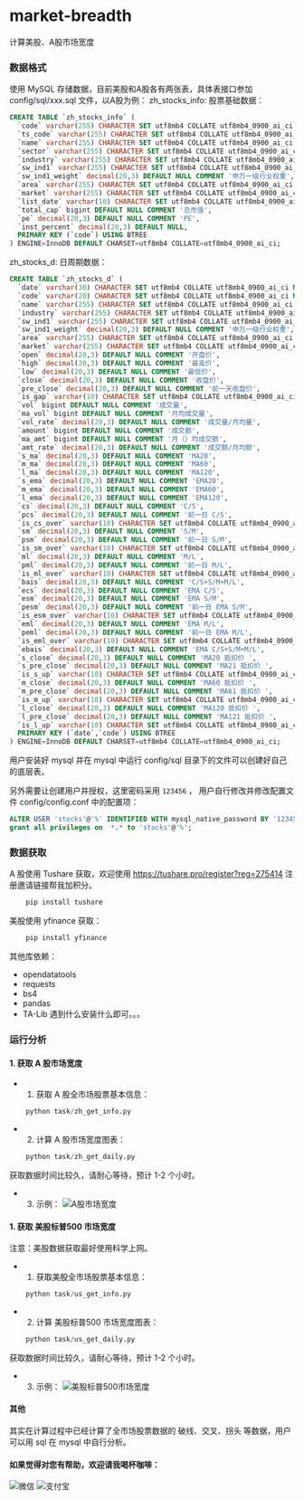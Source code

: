 # market-breadth

计算美股、A股市场宽度

### 数据格式
使用 MySQL 存储数据，目前美股和A股各有两张表，具体表接口参加 config/sql/xxx.sql 文件，以A股为例：
zh_stocks_info: 股票基础数据：
```SQL
CREATE TABLE `zh_stocks_info` (
  `code` varchar(255) CHARACTER SET utf8mb4 COLLATE utf8mb4_0900_ai_ci NOT NULL COMMENT '代码',
  `ts_code` varchar(255) CHARACTER SET utf8mb4 COLLATE utf8mb4_0900_ai_ci DEFAULT NULL COMMENT 'tushare 股票代码',
  `name` varchar(255) CHARACTER SET utf8mb4 COLLATE utf8mb4_0900_ai_ci DEFAULT NULL COMMENT '股票名称',
  `sector` varchar(255) CHARACTER SET utf8mb4 COLLATE utf8mb4_0900_ai_ci DEFAULT NULL COMMENT '所在板块',
  `industry` varchar(255) CHARACTER SET utf8mb4 COLLATE utf8mb4_0900_ai_ci DEFAULT NULL COMMENT '所在行业',
  `sw_ind1` varchar(255) CHARACTER SET utf8mb4 COLLATE utf8mb4_0900_ai_ci DEFAULT NULL COMMENT '申万一级行业',
  `sw_ind1_weight` decimal(20,3) DEFAULT NULL COMMENT '申万一级行业权重',
  `area` varchar(255) CHARACTER SET utf8mb4 COLLATE utf8mb4_0900_ai_ci DEFAULT NULL COMMENT '地区',
  `market` varchar(255) CHARACTER SET utf8mb4 COLLATE utf8mb4_0900_ai_ci DEFAULT NULL COMMENT '市场',
  `list_date` varchar(10) CHARACTER SET utf8mb4 COLLATE utf8mb4_0900_ai_ci DEFAULT NULL COMMENT '上市时间',
  `total_cap` bigint DEFAULT NULL COMMENT '总市值',
  `pe` decimal(20,3) DEFAULT NULL COMMENT 'PE',
  `inst_percent` decimal(20,3) DEFAULT NULL,
  PRIMARY KEY (`code`) USING BTREE
) ENGINE=InnoDB DEFAULT CHARSET=utf8mb4 COLLATE=utf8mb4_0900_ai_ci;
```
zh_stocks_d: 日周期数据：
```SQL 
CREATE TABLE `zh_stocks_d` (
  `date` varchar(30) CHARACTER SET utf8mb4 COLLATE utf8mb4_0900_ai_ci NOT NULL COMMENT '日期',
  `code` varchar(20) CHARACTER SET utf8mb4 COLLATE utf8mb4_0900_ai_ci NOT NULL COMMENT '代码',
  `name` varchar(255) CHARACTER SET utf8mb4 COLLATE utf8mb4_0900_ai_ci DEFAULT NULL COMMENT '名称',
  `industry` varchar(255) CHARACTER SET utf8mb4 COLLATE utf8mb4_0900_ai_ci DEFAULT NULL COMMENT '行业',
  `sw_ind1` varchar(255) CHARACTER SET utf8mb4 COLLATE utf8mb4_0900_ai_ci DEFAULT NULL COMMENT '申万一级行业',
  `sw_ind1_weight` decimal(20,3) DEFAULT NULL COMMENT '申万一级行业权重',
  `area` varchar(255) CHARACTER SET utf8mb4 COLLATE utf8mb4_0900_ai_ci DEFAULT NULL COMMENT '地区',
  `market` varchar(255) CHARACTER SET utf8mb4 COLLATE utf8mb4_0900_ai_ci DEFAULT NULL COMMENT '市场',
  `open` decimal(20,3) DEFAULT NULL COMMENT '开盘价',
  `high` decimal(20,3) DEFAULT NULL COMMENT '最高价',
  `low` decimal(20,3) DEFAULT NULL COMMENT '最低价',
  `close` decimal(20,3) DEFAULT NULL COMMENT '收盘价',
  `pre_close` decimal(20,3) DEFAULT NULL COMMENT '前一天收盘价',
  `is_gap` varchar(10) CHARACTER SET utf8mb4 COLLATE utf8mb4_0900_ai_ci DEFAULT NULL COMMENT '是否有缺口',
  `vol` bigint DEFAULT NULL COMMENT '成交量',
  `ma_vol` bigint DEFAULT NULL COMMENT '月均成交量',
  `vol_rate` decimal(20,3) DEFAULT NULL COMMENT '成交量/月均量',
  `amount` bigint DEFAULT NULL COMMENT '成交额',
  `ma_amt` bigint DEFAULT NULL COMMENT '月（）均成交额',
  `amt_rate` decimal(20,3) DEFAULT NULL COMMENT '成交额/月均额',
  `s_ma` decimal(20,3) DEFAULT NULL COMMENT 'MA20',
  `m_ma` decimal(20,3) DEFAULT NULL COMMENT 'MA60',
  `l_ma` decimal(20,3) DEFAULT NULL COMMENT 'MA120',
  `s_ema` decimal(20,3) DEFAULT NULL COMMENT 'EMA20',
  `m_ema` decimal(20,3) DEFAULT NULL COMMENT 'EMA60',
  `l_ema` decimal(20,3) DEFAULT NULL COMMENT 'EMA120',
  `cs` decimal(20,3) DEFAULT NULL COMMENT 'C/S',
  `pcs` decimal(20,3) DEFAULT NULL COMMENT '前一日 C/S',
  `is_cs_over` varchar(10) CHARACTER SET utf8mb4 COLLATE utf8mb4_0900_ai_ci DEFAULT NULL COMMENT '是否破线（上穿）',
  `sm` decimal(20,3) DEFAULT NULL COMMENT 'S/M',
  `psm` decimal(20,3) DEFAULT NULL COMMENT '前一日 S/M',
  `is_sm_over` varchar(10) CHARACTER SET utf8mb4 COLLATE utf8mb4_0900_ai_ci DEFAULT NULL COMMENT '是否交叉(MA20上穿MA60)',
  `ml` decimal(20,3) DEFAULT NULL COMMENT 'M/L',
  `pml` decimal(20,3) DEFAULT NULL COMMENT '前一日 M/L',
  `is_ml_over` varchar(10) CHARACTER SET utf8mb4 COLLATE utf8mb4_0900_ai_ci DEFAULT NULL COMMENT '是否交叉(MA60上穿MA120)',
  `bais` decimal(20,3) DEFAULT NULL COMMENT 'C/S+S/M+M/L',
  `ecs` decimal(20,3) DEFAULT NULL COMMENT 'EMA C/S',
  `esm` decimal(20,3) DEFAULT NULL COMMENT 'EMA S/M',
  `pesm` decimal(20,3) DEFAULT NULL COMMENT '前一日 EMA S/M',
  `is_esm_over` varchar(10) CHARACTER SET utf8mb4 COLLATE utf8mb4_0900_ai_ci DEFAULT NULL COMMENT '是否交叉(EMA20上穿EMA60)',
  `eml` decimal(20,3) DEFAULT NULL COMMENT 'EMA M/L',
  `peml` decimal(20,3) DEFAULT NULL COMMENT '前一日 EMA M/L',
  `is_eml_over` varchar(10) CHARACTER SET utf8mb4 COLLATE utf8mb4_0900_ai_ci DEFAULT NULL COMMENT '是否交叉(EMA60上穿EMA120)',
  `ebais` decimal(20,3) DEFAULT NULL COMMENT 'EMA C/S+S/M+M/L',
  `s_close` decimal(20,3) DEFAULT NULL COMMENT 'MA20 抵扣价 ',
  `s_pre_close` decimal(20,3) DEFAULT NULL COMMENT 'MA21 抵扣价 ',
  `is_s_up` varchar(10) CHARACTER SET utf8mb4 COLLATE utf8mb4_0900_ai_ci DEFAULT NULL COMMENT 'MA20 是否向上拐头',
  `m_close` decimal(20,3) DEFAULT NULL COMMENT 'MA60 抵扣价 ',
  `m_pre_close` decimal(20,3) DEFAULT NULL COMMENT 'MA61 抵扣价 ',
  `is_m_up` varchar(10) CHARACTER SET utf8mb4 COLLATE utf8mb4_0900_ai_ci DEFAULT NULL COMMENT 'MA60 是否向上拐头',
  `l_close` decimal(20,3) DEFAULT NULL COMMENT 'MA120 抵扣价 ',
  `l_pre_close` decimal(20,3) DEFAULT NULL COMMENT 'MA121 抵扣价 ',
  `is_l_up` varchar(10) CHARACTER SET utf8mb4 COLLATE utf8mb4_0900_ai_ci DEFAULT NULL COMMENT 'MA120 是否向上拐头',
  PRIMARY KEY (`date`,`code`) USING BTREE
) ENGINE=InnoDB DEFAULT CHARSET=utf8mb4 COLLATE=utf8mb4_0900_ai_ci;
```

用户安装好 mysql 并在 mysql 中运行 config/sql 目录下的文件可以创建好自己的底层表。

另外需要让创建用户并授权，这里密码采用 `123456` ， 用户自行修改并修改配置文件 config/config.conf 中的配置项：
```SQL
ALTER USER 'stocks'@'%' IDENTIFIED WITH mysql_native_password BY '123456';
grant all privileges on  *.* to 'stocks'@'%';
```

### 数据获取
A 股使用 Tushare 获取，欢迎使用 https://tushare.pro/register?reg=275414 注册邀请链接帮我加积分。
```python 
    pip install tushare
```
美股使用 yfinance 获取：
```python 
    pip install yfinance
```
其他库依赖：
+ opendatatools
+ requests
+ bs4
+ pandas
+ TA-Lib
遇到什么安装什么即可。。。

### 运行分析
#### 1. 获取 A 股市场宽度
+ 1. 获取 A 股全市场股票基本信息：
```python   
    python task/zh_get_info.py
```
+ 2. 计算 A 股市场宽度图表：
```python   
    python task/zh_get_daily.py
```
获取数据时间比较久，请耐心等待，预计 1-2 个小时。
+ 3. 示例：
![A股市场宽度](data/Market-Breadth-ZH-SW.jpg)

#### 1. 获取 美股标普500 市场宽度
注意：美股数据获取最好使用科学上网。
+ 1. 获取美股全市场股票基本信息：
```python   
    python task/us_get_info.py
```
+ 2. 计算 美股标普500 市场宽度图表：
```python   
    python task/us_get_daily.py
```
获取数据时间比较久，请耐心等待，预计 1-2 个小时。
+ 3. 示例：
![美股标普500市场宽度](data/Market-Breadth-US.jpg)

#### 其他
其实在计算过程中已经计算了全市场股票数据的 破线、交叉、拐头 等数据，用户可以用 sql 在 mysql 中自行分析。

#### 如果觉得对您有帮助，欢迎请我喝杯咖啡：
![微信](other/wechatpay.jpg) ![支付宝](other/alipay.jpg)